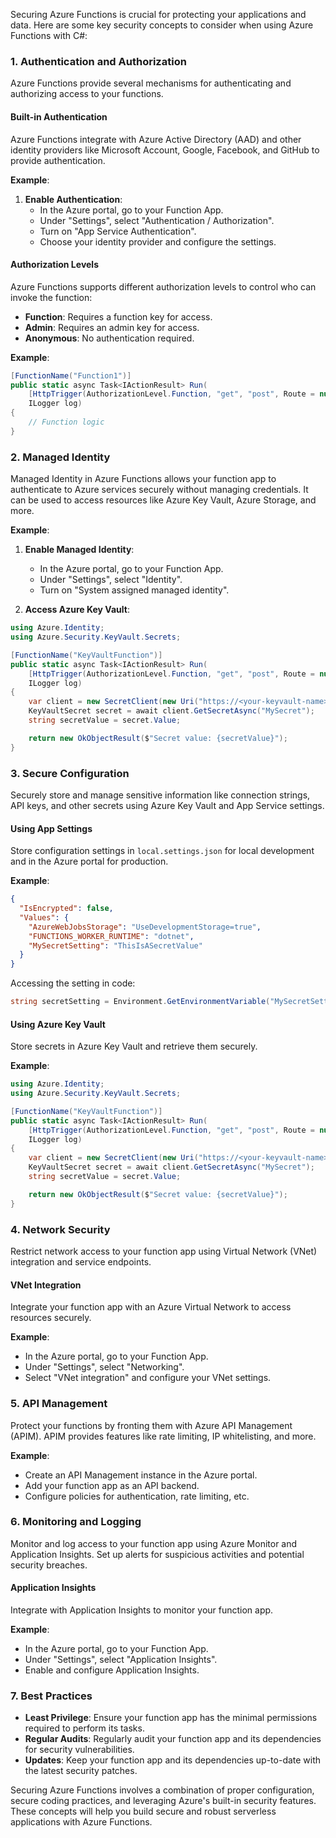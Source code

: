 Securing Azure Functions is crucial for protecting your applications and data. Here are some key security concepts to consider when using Azure Functions with C#:

### **1. Authentication and Authorization**
Azure Functions provide several mechanisms for authenticating and authorizing access to your functions.

#### **Built-in Authentication**
Azure Functions integrate with Azure Active Directory (AAD) and other identity providers like Microsoft Account, Google, Facebook, and GitHub to provide authentication.

**Example**:
1. **Enable Authentication**: 
   - In the Azure portal, go to your Function App.
   - Under "Settings", select "Authentication / Authorization".
   - Turn on "App Service Authentication".
   - Choose your identity provider and configure the settings.

#### **Authorization Levels**
Azure Functions supports different authorization levels to control who can invoke the function:
- **Function**: Requires a function key for access.
- **Admin**: Requires an admin key for access.
- **Anonymous**: No authentication required.

**Example**:
```csharp
[FunctionName("Function1")]
public static async Task<IActionResult> Run(
    [HttpTrigger(AuthorizationLevel.Function, "get", "post", Route = null)] HttpRequest req,
    ILogger log)
{
    // Function logic
}
```

### **2. Managed Identity**
Managed Identity in Azure Functions allows your function app to authenticate to Azure services securely without managing credentials. It can be used to access resources like Azure Key Vault, Azure Storage, and more.

**Example**:
1. **Enable Managed Identity**:
   - In the Azure portal, go to your Function App.
   - Under "Settings", select "Identity".
   - Turn on "System assigned managed identity".

2. **Access Azure Key Vault**:
```csharp
using Azure.Identity;
using Azure.Security.KeyVault.Secrets;

[FunctionName("KeyVaultFunction")]
public static async Task<IActionResult> Run(
    [HttpTrigger(AuthorizationLevel.Function, "get", "post", Route = null)] HttpRequest req,
    ILogger log)
{
    var client = new SecretClient(new Uri("https://<your-keyvault-name>.vault.azure.net/"), new DefaultAzureCredential());
    KeyVaultSecret secret = await client.GetSecretAsync("MySecret");
    string secretValue = secret.Value;

    return new OkObjectResult($"Secret value: {secretValue}");
}
```

### **3. Secure Configuration**
Securely store and manage sensitive information like connection strings, API keys, and other secrets using Azure Key Vault and App Service settings.

#### **Using App Settings**
Store configuration settings in `local.settings.json` for local development and in the Azure portal for production.

**Example**:
```json
{
  "IsEncrypted": false,
  "Values": {
    "AzureWebJobsStorage": "UseDevelopmentStorage=true",
    "FUNCTIONS_WORKER_RUNTIME": "dotnet",
    "MySecretSetting": "ThisIsASecretValue"
  }
}
```

Accessing the setting in code:
```csharp
string secretSetting = Environment.GetEnvironmentVariable("MySecretSetting");
```

#### **Using Azure Key Vault**
Store secrets in Azure Key Vault and retrieve them securely.

**Example**:
```csharp
using Azure.Identity;
using Azure.Security.KeyVault.Secrets;

[FunctionName("KeyVaultFunction")]
public static async Task<IActionResult> Run(
    [HttpTrigger(AuthorizationLevel.Function, "get", "post", Route = null)] HttpRequest req,
    ILogger log)
{
    var client = new SecretClient(new Uri("https://<your-keyvault-name>.vault.azure.net/"), new DefaultAzureCredential());
    KeyVaultSecret secret = await client.GetSecretAsync("MySecret");
    string secretValue = secret.Value;

    return new OkObjectResult($"Secret value: {secretValue}");
}
```

### **4. Network Security**
Restrict network access to your function app using Virtual Network (VNet) integration and service endpoints.

#### **VNet Integration**
Integrate your function app with an Azure Virtual Network to access resources securely.

**Example**:
- In the Azure portal, go to your Function App.
- Under "Settings", select "Networking".
- Select "VNet integration" and configure your VNet settings.

### **5. API Management**
Protect your functions by fronting them with Azure API Management (APIM). APIM provides features like rate limiting, IP whitelisting, and more.

**Example**:
- Create an API Management instance in the Azure portal.
- Add your function app as an API backend.
- Configure policies for authentication, rate limiting, etc.

### **6. Monitoring and Logging**
Monitor and log access to your function app using Azure Monitor and Application Insights. Set up alerts for suspicious activities and potential security breaches.

#### **Application Insights**
Integrate with Application Insights to monitor your function app.

**Example**:
- In the Azure portal, go to your Function App.
- Under "Settings", select "Application Insights".
- Enable and configure Application Insights.

### **7. Best Practices**
- **Least Privilege**: Ensure your function app has the minimal permissions required to perform its tasks.
- **Regular Audits**: Regularly audit your function app and its dependencies for security vulnerabilities.
- **Updates**: Keep your function app and its dependencies up-to-date with the latest security patches.

Securing Azure Functions involves a combination of proper configuration, secure coding practices, and leveraging Azure's built-in security features. These concepts will help you build secure and robust serverless applications with Azure Functions.
